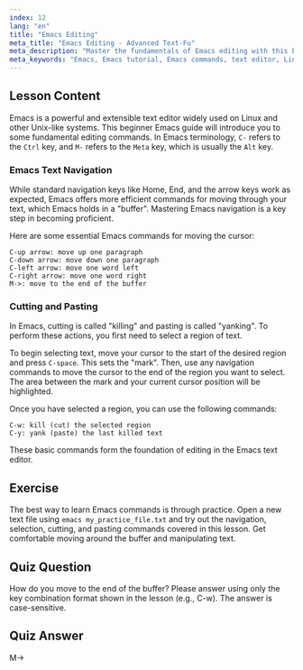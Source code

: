 ```yaml
---
index: 12
lang: "en"
title: "Emacs Editing"
meta_title: "Emacs Editing - Advanced Text-Fu"
meta_description: "Master the fundamentals of Emacs editing with this beginner-friendly guide. Learn essential Emacs commands for text navigation, cutting, and pasting in this powerful Linux text editor."
meta_keywords: "Emacs, Emacs tutorial, Emacs commands, text editor, Linux editor, Emacs navigation, beginner Emacs, Emacs guide"
---
```


## Lesson Content

Emacs is a powerful and extensible text editor widely used on Linux and other Unix-like systems. This beginner Emacs guide will introduce you to some fundamental editing commands. In Emacs terminology, `C-` refers to the `Ctrl` key, and `M-` refers to the `Meta` key, which is usually the `Alt` key.

### Emacs Text Navigation

While standard navigation keys like Home, End, and the arrow keys work as expected, Emacs offers more efficient commands for moving through your text, which Emacs holds in a "buffer". Mastering Emacs navigation is a key step in becoming proficient.

Here are some essential Emacs commands for moving the cursor:

```
C-up arrow: move up one paragraph
C-down arrow: move down one paragraph
C-left arrow: move one word left
C-right arrow: move one word right
M->: move to the end of the buffer
```

### Cutting and Pasting

In Emacs, cutting is called "killing" and pasting is called "yanking". To perform these actions, you first need to select a region of text.

To begin selecting text, move your cursor to the start of the desired region and press `C-space`. This sets the "mark". Then, use any navigation commands to move the cursor to the end of the region you want to select. The area between the mark and your current cursor position will be highlighted.

Once you have selected a region, you can use the following commands:

```
C-w: kill (cut) the selected region
C-y: yank (paste) the last killed text
```

These basic commands form the foundation of editing in the Emacs text editor.

## Exercise

The best way to learn Emacs commands is through practice. Open a new text file using `emacs my_practice_file.txt` and try out the navigation, selection, cutting, and pasting commands covered in this lesson. Get comfortable moving around the buffer and manipulating text.

## Quiz Question

How do you move to the end of the buffer? Please answer using only the key combination format shown in the lesson (e.g., C-w). The answer is case-sensitive.

## Quiz Answer

M->
